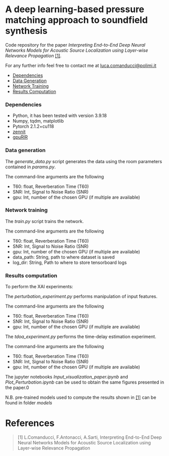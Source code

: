 # A deep learning-based pressure matching approach to soundfield synthesis

Code repository for the paper _Interpreting End-to-End Deep Neural Networks Models for Acoustic Source Localization using Layer-wise Relevance Propagation_
[[1]](#references). 

For any further info feel free to contact me at [luca.comanducci@polimi.it](luca.comanducci@polimi.it)

- [Dependencies](#dependencies)
- [Data Generation](#data-generation)
- [Network Training](#network-training)
- [Results Computation](#results-computation)

### Dependencies
- Python, it has been tested with version 3.9.18
- Numpy, tqdm, matplotlib
- Pytorch 2.1.2+cu118
- [zennit](https://github.com/chr5tphr/zennit)
- [gpuRIR](https://github.com/DavidDiazGuerra/gpuRIR)

### Data generation
The _generate_data.py_ script generates the data using the room parameters contained in _params.py_.

The command-line arguments are the following
- T60: float, Reverberation Time (T60)
- SNR: Int, Signal to Noise Ratio (SNR)
- gpu: Int, number of the chosen GPU (if multiple are available)


### Network training
The _train.py_ script trains the network. 

The command-line arguments are the following
- T60: float, Reverberation Time (T60)
- SNR: Int, Signal to Noise Ratio (SNR)
- gpu: Int, number of the chosen GPU (if multiple are available)
- data_path: String, path to where dataset is saved
- log_dir: String, Path to where to store tensorboard logs

### Results computation
To perform the XAI experiments:

The _perturbation_experiment.py_ performs manipulation of input features.

The command-line arguments are the following
- T60: float, Reverberation Time (T60)
- SNR: Int, Signal to Noise Ratio (SNR)
- gpu: Int, number of the chosen GPU (if multiple are available)

The _tdoa_experiment.py_ performs the time-delay estimation experiment.

The command-line arguments are the following
- T60: float, Reverberation Time (T60)
- SNR: Int, Signal to Noise Ratio (SNR)
- gpu: Int, number of the chosen GPU (if multiple are available)

The jupyter notebooks _Input_visualization_paper.ipynb_ and _Plot_Perturbation.ipynb_ can be used to obtain the same figures presented in the paper.0

N.B. pre-trained models used to compute the results shown in [[1]](#references) can be found in folder _models_

# References
>[1] L.Comanducci, F.Antonacci, A.Sarti, Interpreting End-to-End Deep Neural Networks Models for Acoustic Source Localization using Layer-wise Relevance Propagation
